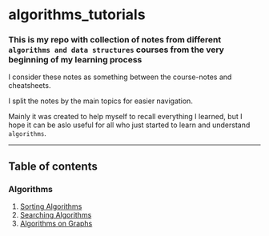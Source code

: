 # algorithms_tutorials

### This is my repo with collection of notes from different `algorithms and data structures` courses from the very beginning of my learning process
I consider these notes as something between the course-notes and cheatsheets. <p>
I split the notes by the main topics for easier navigation. <p>
Mainly it was created to help myself to recall everything I learned, but I hope it can be aslo useful for all who just started to learn and understand `algorithms`. <p>
____
## Table of contents
  
### Algorithms 
  1. [Sorting Algorithms]()
  2. [Searching Algorithms]()
  3. [Algorithms on Graphs]()
